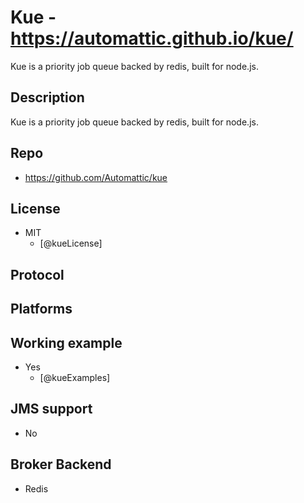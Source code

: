 # Kue - https://automattic.github.io/kue/
Kue is a priority job queue backed by redis, built for node.js.


## Description
Kue is a priority job queue backed by redis, built for node.js.


## Repo
- https://github.com/Automattic/kue


## License
- MIT
    - [@kueLicense]


## Protocol


## Platforms


## Working example
- Yes
    - [@kueExamples]


## JMS support
- No


## Broker Backend
- Redis
